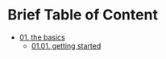 # Brief Table of Content

* [01. the basics](./01.the_basics/00.README.md)
  * [01.01. getting started](./01.the_basics/01.getting_started/00.README.md)
